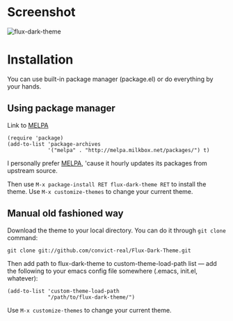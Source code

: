# Screenshot #

![flux-dark-theme](https://i.imgur.com/sZ4mPr9.png)

# Installation #

You can use built-in package manager (package.el) or do everything by
your hands.

## Using package manager ##
Link to [MELPA](http://melpa.milkbox.net/)

```
(require 'package)
(add-to-list 'package-archives
             '("melpa" . "http://melpa.milkbox.net/packages/") t)
```

I personally prefer [MELPA](http://melpa.milkbox.net/), 'cause it
hourly updates its packages from upstream source.

Then use `M-x package-install RET flux-dark-theme RET` to install
the theme. Use `M-x customize-themes` to change your current theme.

## Manual old fashioned way ##

Download the theme to your local directory. You can do it through `git
clone` command:

```
git clone git://github.com/convict-real/Flux-Dark-Theme.git
```

Then add path to flux-dark-theme to custom-theme-load-path list —
add the following to your emacs config file somewhere (.emacs,
init.el, whatever):

```
(add-to-list 'custom-theme-load-path
             "/path/to/flux-dark-theme/")
```

Use `M-x customize-themes` to change your current theme.
